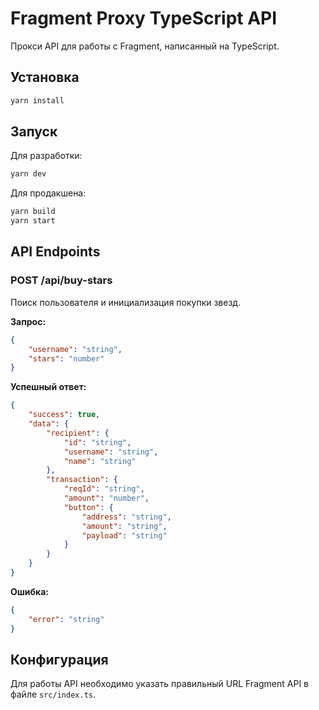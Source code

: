 # Fragment Proxy TypeScript API

Прокси API для работы с Fragment, написанный на TypeScript.

## Установка

```bash
yarn install
```

## Запуск

Для разработки:
```bash
yarn dev
```

Для продакшена:
```bash
yarn build
yarn start
```

## API Endpoints

### POST /api/buy-stars

Поиск пользователя и инициализация покупки звезд.

**Запрос:**
```json
{
    "username": "string",
    "stars": "number"
}
```

**Успешный ответ:**
```json
{
    "success": true,
    "data": {
        "recipient": {
            "id": "string",
            "username": "string",
            "name": "string"
        },
        "transaction": {
            "reqId": "string",
            "amount": "number",
            "button": {
                "address": "string",
                "amount": "string",
                "payload": "string"
            }
        }
    }
}
```

**Ошибка:**
```json
{
    "error": "string"
}
```

## Конфигурация

Для работы API необходимо указать правильный URL Fragment API в файле `src/index.ts`. 